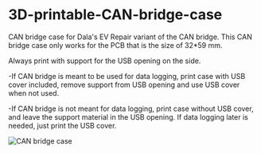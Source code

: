 # 3D-printable-CAN-bridge-case
CAN bridge case for Dala's EV Repair variant of the CAN bridge.
This CAN bridge case only works for the PCB that is the size of 32*59 mm.

Always print with support for the USB opening on the side.

-If CAN bridge is meant to be used for data logging, print case with USB cover included, remove support from USB opening and use USB cover when not used.

-If CAN bridge is not meant for data logging, print case without USB cover, and leave the support material in the USB opening. If data logging later is needed, just print the USB cover.

![CAN bridge case](https://i.imgur.com/kwrX26q.png/)
